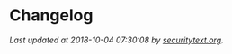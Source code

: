 # Changelog

_Last updated at 2018-10-04 07:30:08 by [securitytext.org](https://securitytext.org)._
